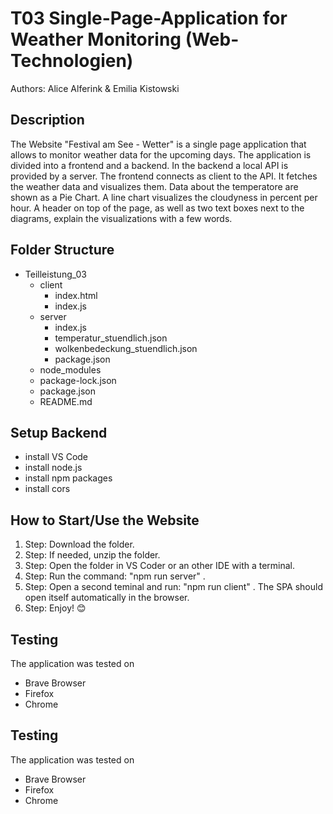 # T03 Single-Page-Application for Weather Monitoring (Web-Technologien)

Authors: Alice Alferink & Emilia Kistowski

## Description
The Website "Festival am See - Wetter" is a single page application that allows to monitor weather data for the upcoming days. The application is divided into a frontend and a backend. In the backend a local API is provided by a server. The frontend connects as client to the API. It fetches the weather data and visualizes them. Data about the temperatore are shown as a Pie Chart. A line chart visualizes the cloudyness in percent per hour. 
A header on top of the page, as well as two text boxes next to the diagrams, explain the visualizations with a few words. 

## Folder Structure
- Teilleistung_03
    - client
        - index.html
        - index.js
    - server
        - index.js
        - temperatur_stuendlich.json
        - wolkenbedeckung_stuendlich.json
        - package.json
    - node_modules
    - package-lock.json
    - package.json
    - README.md


## Setup Backend
- install VS Code
- install node.js
- install npm packages
- install cors

## How to Start/Use the Website
1. Step: Download the folder.
2. Step: If needed, unzip the folder.
3. Step: Open the folder in VS Coder or an other IDE with a terminal. 
5. Step: Run the command: "npm run server" .
6. Step: Open a second teminal and run: "npm run client" . The SPA should open itself automatically in the browser. 
7. Step: Enjoy! 😊


## Testing
The application was tested on
- Brave Browser
- Firefox
- Chrome


## Testing
The application was tested on
- Brave Browser
- Firefox
- Chrome
